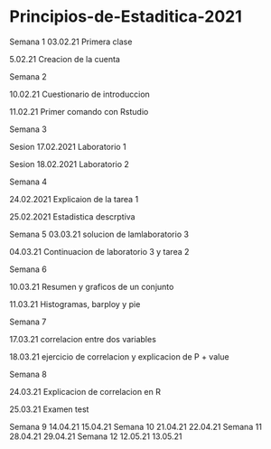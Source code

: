# Principios-de-Estaditica-2021
Semana 1 
03.02.21 Primera clase 

5.02.21 Creacion de la cuenta

Semana 2 

10.02.21 Cuestionario de introduccion 

11.02.21 Primer comando con Rstudio

Semana 3 

Sesion 17.02.2021 Laboratorio 1

Sesion 18.02.2021 Laboratorio 2

Semana 4 

24.02.2021 Explicaion de la tarea 1

25.02.2021 Estadistica descrptiva 

Semana 5
03.03.21 solucion de lamlaboratorio 3

04.03.21 Continuacion de laboratorio 3 y tarea 2

Semana 6

10.03.21 Resumen y graficos de un conjunto 

11.03.21 Histogramas, barploy y pie 

Semana 7 

17.03.21 correlacion entre dos variables 

18.03.21 ejercicio de correlacion y explicacion de P + value 

Semana 8 

24.03.21 Explicacion de correlacion en R 

25.03.21 Examen test 

Semana 9
14.04.21
15.04.21
Semana 10
21.04.21
22.04.21
Semana 11
28.04.21
29.04.21
Semana 12
12.05.21
13.05.21


